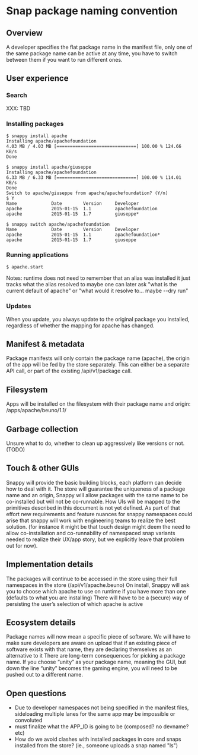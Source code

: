 # Snap package naming convention
## Overview
A developer specifies the flat package name in the manifest file, only one of 
the same package name can be active at any time, you have to switch between 
them if you want to run different ones.


## User experience

### Search
XXX: TBD

### Installing packages
    $ snappy install apache
    Installing apache/apachefoundation
    4.03 MB / 4.03 MB [==============================] 100.00 % 124.66 KB/s
    Done

    $ snappy install apache/giuseppe
    Installing apache/apachefoundation
    6.33 MB / 6.33 MB [==============================] 100.00 % 114.01 KB/s
    Done
    Switch to apache/giuseppe from apache/apachefoundation? (Y/n)
    $ Y
    Name             Date        Version     Developer
    apache           2015-01-15  1.1         apachefoundation
    apache           2015-01-15  1.7         giuseppe*

    $ snappy switch apache/apachefoundation
    Name             Date        Version     Developer
    apache           2015-01-15  1.1         apachefoundation*
    apache           2015-01-15  1.7         giuseppe


### Running applications
    $ apache.start

Notes:
    runtime does not need to remember that an alias was installed it just 
    tracks what the alias resolved to maybe one can later ask "what is the 
    current default of apache" or "what would it resolve to... maybe --dry run"

### Updates
When you update, you always update to the original package you installed, 
regardless of whether the mapping for apache has changed.

## Manifest & metadata
Package manifests will only contain the package name (apache), the origin of 
the app will be fed by the store separately.
This can either be a separate API call, or part of the existing /api/v1/package
call.

## Filesystem
Apps will be installed on the filesystem with their package name and origin:
/apps/apache/beuno/1.1/

## Garbage collection
Unsure what to do, whether to clean up aggressively like versions or not. (TODO)

## Touch & other GUIs
Snappy will provide the basic building blocks, each platform can decide how to 
deal with it.
The store will guarantee the uniqueness of a package name and an origin, 
Snappy will allow packages with the same name to be co-installed but will not 
be co-runnable.
How UIs will be mapped to the primitives described in this document is not yet 
defined. As part of that effort new requirements and feature nuances for 
snappy namespaces could arise that snappy will work with engineering teams to 
realize the best solution.
(for instance it might be that touch design might deem the need to allow 
co-installation and co-runnability of namespaced snap variants needed to 
realize their UX/app story, but we explicitly leave that problem out for now).

## Implementation details
The packages will continue to be accessed in the store using their full
namespaces in the store (/api/v1/apache.beuno)
On install, Snappy will ask you to choose which apache to use on runtime
if you have more than one (defaults to what you are installing)
There will have to be a (secure) way of persisting the user’s selection 
of which apache is active

## Ecosystem details
Package names will now mean a specific piece of software. We will have to make 
sure developers are aware on upload that if an existing piece of software 
exists with that name, they are declaring themselves as an alternative to it
There are long-term consequences for picking a package name. If you choose 
“unity” as your package name, meaning the GUI, but down the line “unity” 
becomes the gaming engine, you will need to be pushed out to a different name.

## Open questions
 * Due to developer namespaces not being specified in the manifest files, 
   sideloading multiple lanes for the same app may be impossible or convoluted
 * must finalize what the APP_ID is going to be (composed? no devname? etc)
 * How do we avoid clashes with installed packages in core and snaps installed 
   from the store?  (ie., someone uploads a snap named "ls")
